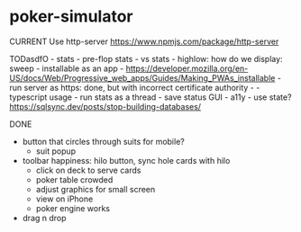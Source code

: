 # poker-simulator

CURRENT
Use http-server
https://www.npmjs.com/package/http-server

TODasdfO
	- stats
	  - pre-flop stats
		- vs stats
		- highlow: how do we display: sweep
	- installable as an app
	  - https://developer.mozilla.org/en-US/docs/Web/Progressive_web_apps/Guides/Making_PWAs_installable
		- run server as https: done, but with incorrect certificate authority
		- 
	- typescript usage
	- run stats as a thread
	- save status GUI
	- a11y
	- use state? https://sqlsync.dev/posts/stop-building-databases/
	
DONE
  - button that circles through suits for mobile?
	- suit popup
  - toolbar happiness: hilo button, sync hole cards with hilo
	- click on deck to serve cards
	- poker table crowded
	- adjust graphics for small screen
	- view on iPhone
	- poker engine works
  - drag n drop